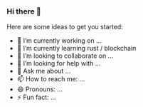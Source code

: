 ### Hi there 👋

Here are some ideas to get you started:

- 🔭 I’m currently working on ...
- 🌱 I’m currently learning rust / blockchain
- 👯 I’m looking to collaborate on ...
- 🤔 I’m looking for help with ...
- 💬 Ask me about ...
- 📫 How to reach me: ...
- 😄 Pronouns: ...
- ⚡ Fun fact: ...
